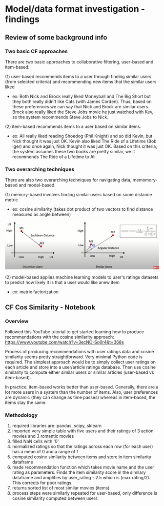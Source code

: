# Model/data format investigation - findings
## Review of some background info

### Two basic CF approaches
There are two basic approaches to collaborative filtering, user-based and item-based. 

(1) user-based recommends items to a user through finding similar users (from selected criteria) and recommending new items that the similar users liked
  - ex: Both Nick and Brock really liked Moneyball and The Big Short but they both really didn't like Cats (with James Corden). Thus, based on these preferences we can say that Nick and Brock are similar users. Brock also really liked the Steve Jobs movie he just watched with Kev, so the system recommends Steve Jobs to Nick.
 
(2) item-based recommends items to a user based on similar items.
  - ex: Ali really liked reading Shoedog (Phil Knight) and so did Kevin, but Nick thought it was just OK. Kevin also liked The Ride of a Lifetime (Bob Iger) and once again, Nick thought it was just OK. Based on this criteria, the system assumes these two books are pretty similar, we it recommends The Ride of a Lifetime to Ali.
  
### Two overarching techniques
There are also two overarching techniques for navigating data, memomory-based and model-based.

(1) memory-based involves finding similar users based on some distance metric
  - ex: cosine similarity (takes dot product of two vectors to find distance measured as angle between)
  
  ![](cosinesimilarity.png)
  
(2) model-based applies machine learning models to user's ratings datasets to predict how likely it is that a user would like anew item
  - ex: matrix factorization 
  
## CF Cos Similarity - Notebook
### Overview
Followed this YouTube tutorial to get started learning how to produce recommendations with the cosine similarity approach: https://www.youtube.com/watch?v=3ecNC-So0r4&t=368s

Process of producing recommendations with user ratings data and cosine similarity seems pretty straightforward. Very minimal Python code is required. The simplest approach would be to simply collect user ratings on each article and store into a user/article ratings database. Then use cosine similarity to compute either similar users or similar articles (user-based vs item-based). 

In practice, item-based works better than user-based. Generally, there are a lot more users in a system than the number of items. Also, user preferences are dynamic (they can change as time passes) whereas in item-based, the items stay the same.

### Methodology
1. required libraries are: pandas, scipy, sklearn
2. imported very simple table with five users and their ratings of 3 action movies and 3 romantic movies
3. filled NaN cells with '0'
4. normalized ratings so that the ratings across each row (for each user) has a mean of 0 and a range of 1
5. computed cosine similarity between items and store in item similarity dataframe
6. made recommendation function which takes movie name and the user rating as parameters. Finds the item similarity score in the similary dataframe and amplifies by user_rating - 2.5 which is (max rating/2). This corrects for poor ratings. 
7. returns sorted list of most similar movies (items)
8. process steps were similarly repeated for user-based, only difference is cosine similarity computed between users

  
